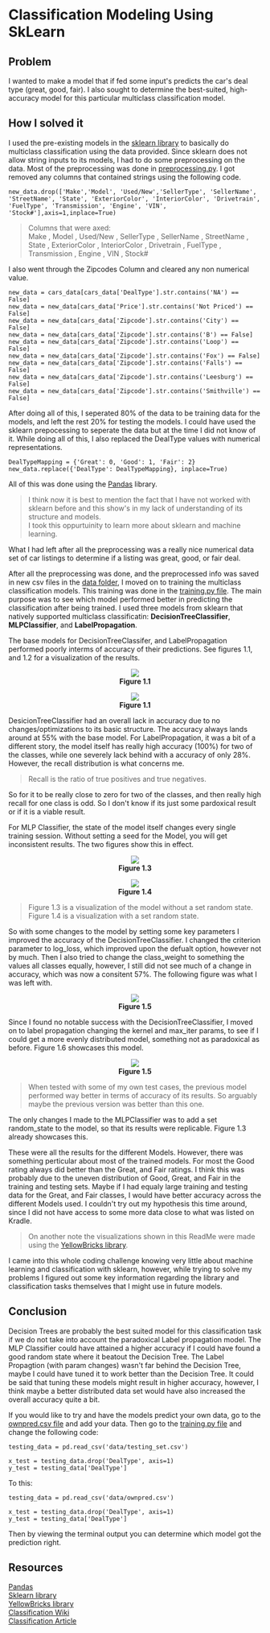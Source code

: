 # Classification Modeling Using SkLearn

## Problem
I wanted to make a model that if fed some input's predicts the car's deal type (great, good, fair). I also sought to determine the best-suited, high-accuracy model for this particular multiclass classification model.

## How I solved it
I used the pre-existing models in the <a href="https://scikit-learn.org/stable/">sklearn library</a> to basically do multiclass classification using the data provided.
Since sklearn does not allow string inputs to its models, I had to do some preprocessing on the data.
Most of the preprocessing was done in <a href="src/preprocessing.py">preprocessing.py</a>. 
I got removed any columns that contained strings using the following code.

    new_data.drop(['Make','Model', 'Used/New','SellerType', 'SellerName', 'StreetName', 'State', 'ExteriorColor', 'InteriorColor', 'Drivetrain', 'FuelType', 'Transmission', 'Engine', 'VIN', 'Stock#'],axis=1,inplace=True)
 
> Columns that were axed: <br/>
 Make , Model ,  Used/New , SellerType ,  SellerName ,  StreetName ,  State ,  ExteriorColor ,  InteriorColor ,  Drivetrain ,  FuelType ,  Transmission ,  Engine ,  VIN ,  Stock# 

I also went through the Zipcodes Column and cleared any non numerical value.

    new_data = cars_data[cars_data['DealType'].str.contains('NA') == False]
    new_data = new_data[cars_data['Price'].str.contains('Not Priced') == False]
    new_data = new_data[cars_data['Zipcode'].str.contains('City') == False]
    new_data = new_data[cars_data['Zipcode'].str.contains('B') == False]
    new_data = new_data[cars_data['Zipcode'].str.contains('Loop') == False]
    new_data = new_data[cars_data['Zipcode'].str.contains('Fox') == False]
    new_data = new_data[cars_data['Zipcode'].str.contains('Falls') == False]
    new_data = new_data[cars_data['Zipcode'].str.contains('Leesburg') == False]
    new_data = new_data[cars_data['Zipcode'].str.contains('Smithville') == False]

After doing all of this, I seperated 80% of the data to be training data for the models, and left the rest 20% for testing the models.
I could have used the sklearn prepocessing to seperate the data but at the time I did not know of it. 
While doing all of this, I also replaced the DealType values with numerical representations. 

    DealTypeMapping = {'Great': 0, 'Good': 1, 'Fair': 2}
    new_data.replace({'DealType': DealTypeMapping}, inplace=True)

All of this was done using the <a href="https://pandas.pydata.org/">Pandas</a> library.

> I think now it is best to mention the fact that I have not worked with sklearn before and this show's in my lack of understanding of its structure and models.<br/>
I took this oppurtuinity to learn more about sklearn and machine learning.</br>

What I had left after all the preprocessing was a really nice numerical data set of car listings to determine if a listing was great, good, or fair deal.

After all the preprocessing was done, and the preprocessed info was saved in new csv files in the <a href="/data">data folder</a>, I moved on to training the multiclass classification models. This training was done in the <a href="/src/training.py">training.py file</a>. The main purpose was to see which model performed better in predicting the classification after being trained. I used three models from sklearn that natively supported multiclass classificatin: **DecisionTreeClassifier**, **MLPClassifier**, and **LabelPropagation**.

The base models for DecisionTreeClassifer, and LabelPropagation performed poorly interms of accuracy of their predictions. See figures 1.1, and 1.2 for a visualization of the results.  

<p align="center">
  <img src="/data/figures/Figure_1.1.png" />
  </br>
  <b>Figure 1.1</b>
</p>
<p align="center">
  <img src="/data/figures/Figure_1.2.png" />
  </br>
  <b>Figure 1.1</b>
</p>

DesicionTreeClassifier had an overall lack in accuracy due to no changes/optimizations to its basic structure. The accuracy always lands around at 55% with the base model. For LabelPropagation, it was a bit of a different story, the model itself has really high accuracy (100%) for two of the classes, while one severely lack behind with a accuracy of only 28%. However, the recall distribution is what concerns me. 

> Recall is the ratio of true positives and true negatives.

So for it to be really close to zero for two of the classes, and then really high recall for one class is odd. So I don't know if its just some pardoxical result or if it is a viable result.

For MLP Classifier, the state of the model itself changes every single training session. Without setting a seed for the Model, you will get inconsistent results. The two figures show this in effect.

<p align="center">
  <img src="/data/figures/Figure_1.3.png" />
  </br>
  <b>Figure 1.3</b>
</p>
<p align="center">
  <img src="/data/figures/MLPClassifier.png" />
  </br>
  <b>Figure 1.4</b>
</p>

> Figure 1.3 is a visualization of the model without a set random state. Figure 1.4 is a visualization with a set random state.

So with some changes to the model by setting some key parameters I improved the accuracy of the DecisionTreeClassifier. I changed the criterion parameter to log_loss, which improved upon the defualt option, however not by much. Then I also tried to change the class_weight to something the values all classes equally, however, I still did not see much of a change in accuracy, which was now a consitent 57%. The following figure was what I was left with.

<p align="center">
  <img src="/data/figures/DecisionTree.png" />
  </br>
  <b>Figure 1.5</b>
</p>

Since I found no notable success with the DecisionTreeClassifier, I moved on to label propagation changing the kernel and max_iter params, to see if I could get a more evenly distributed model, something not as paradoxical as before. Figure 1.6 showcases this model.

<p align="center">
  <img src="/data/figures/LabelPropagation.png" />
  </br>
  <b>Figure 1.5</b>
</p>

> When tested with some of my own test cases, the previous model performed way better in terms of accuracy of its results. So arguably maybe the previous version was better than this one.

The only changes I made to the MLPClassifier was to add a set random_state to the model, so that its results were replicable. Figure 1.3 already showcases this.

These were all the results for the different Models. However, there was something perticular about most of the trained models. For most the Good rating always did better than the Great, and Fair ratings. I think this was probably due to the uneven distribution of Good, Great, and Fair in the training and testing sets. Maybe if I had equaly large training and testing data for the Great, and Fair classes, I would have better accuracy across the different Models used. I couldn't try out my hypothesis this time around, since I did not have access to some more data close to what was listed on Kradle.

> On another note the visualizations shown in this ReadMe were made using the <a href="https://www.scikit-yb.org/">YellowBricks library</a>.

I came into this whole coding challenge knowing very little about machine learning and classification with sklearn, however, while trying to solve my problems I figured out some key information regarding the library and classification tasks themselves that I might use in future models.

## Conclusion
Decision Trees are probably the best suited model for this classification task if we do not take into account the paradoxical Label propagation model. The MLP Classifier could have attained a higher accuracy if I could have found a good random state where it beatout the Decision Tree. The Label Propagtion (with param changes) wasn't far behind the Decision Tree, maybe I could have tuned it to work better than the Decision Tree. It could be said that tuning these models might result in higher accuracy, however, I think maybe a better distributed data set would have also increased the overall accuracy quite a bit.

If you would like to try and have the models predict your own data, go to the <a href="/data/ownpred.csv">ownpred.csv file</a> and add your data. Then go to the <a href="/src/training.py">training.py file</a> and change the following code:

    testing_data = pd.read_csv('data/testing_set.csv')

    x_test = testing_data.drop('DealType', axis=1)
    y_test = testing_data['DealType']

To this:
    
    testing_data = pd.read_csv('data/ownpred.csv')

    x_test = testing_data.drop('DealType', axis=1)
    y_test = testing_data['DealType']


Then by viewing the terminal output you can determine which model got the prediction right.

## Resources

<a href="https://pandas.pydata.org/">Pandas</a><br/>
<a href="https://scikit-learn.org/stable/">Sklearn library</a><br/>
<a href="https://www.scikit-yb.org/">YellowBricks library</a><br/>
<a href="https://en.wikipedia.org/wiki/Multiclass_classification">Classification Wiki</a><br/>
<a href="https://machinelearningmastery.com/types-of-classification-in-machine-learning/">Classification Article</a><br/>